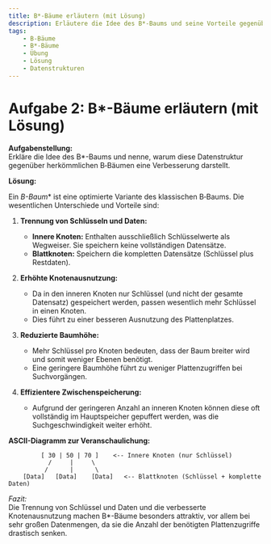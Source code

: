 ```yaml
---
title: B*-Bäume erläutern (mit Lösung)
description: Erläutere die Idee des B*-Baums und seine Vorteile gegenüber gewöhnlichen B‑Bäumen – die Lösung ist klar und korrekt.
tags:
    - B‑Bäume
    - B*-Bäume
    - Übung
    - Lösung
    - Datenstrukturen
---
```


# Aufgabe 2: B*-Bäume erläutern (mit Lösung)

**Aufgabenstellung:**  
Erkläre die Idee des B*-Baums und nenne, warum diese Datenstruktur gegenüber herkömmlichen B‑Bäumen eine Verbesserung darstellt.

**Lösung:**

Ein **B*-Baum** ist eine optimierte Variante des klassischen B‑Baums. Die wesentlichen Unterschiede und Vorteile sind:

1. **Trennung von Schlüsseln und Daten:**
   - **Innere Knoten:** Enthalten ausschließlich Schlüsselwerte als Wegweiser. Sie speichern keine vollständigen Datensätze.
   - **Blattknoten:** Speichern die kompletten Datensätze (Schlüssel plus Restdaten).

2. **Erhöhte Knotenausnutzung:**
   - Da in den inneren Knoten nur Schlüssel (und nicht der gesamte Datensatz) gespeichert werden, passen wesentlich mehr Schlüssel in einen Knoten.
   - Dies führt zu einer besseren Ausnutzung des Plattenplatzes.

3. **Reduzierte Baumhöhe:**
   - Mehr Schlüssel pro Knoten bedeuten, dass der Baum breiter wird und somit weniger Ebenen benötigt.
   - Eine geringere Baumhöhe führt zu weniger Plattenzugriffen bei Suchvorgängen.

4. **Effizientere Zwischenspeicherung:**
   - Aufgrund der geringeren Anzahl an inneren Knoten können diese oft vollständig im Hauptspeicher gepuffert werden, was die Suchgeschwindigkeit weiter erhöht.

**ASCII-Diagramm zur Veranschaulichung:**
```
         [ 30 | 50 | 70 ]    <-- Innere Knoten (nur Schlüssel)
           /     |     \
          /      |      \
    [Data]   [Data]    [Data]   <-- Blattknoten (Schlüssel + komplette Daten)
```

*Fazit:*  
Die Trennung von Schlüssel und Daten und die verbesserte Knotenausnutzung machen B*-Bäume besonders attraktiv, vor allem bei sehr großen Datenmengen, da sie die Anzahl der benötigten Plattenzugriffe drastisch senken.

